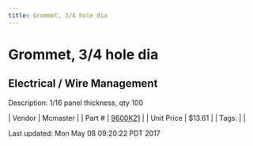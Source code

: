 ```yaml
---
title: Grommet, 3/4 hole dia
---
```


# Grommet, 3/4 hole dia
## Electrical / Wire Management
Description: 	1/16 panel thickness, qty 100 

| Vendor | Mcmaster | 
| Part # | [9600K21](https://www.mcmaster.com/#9600K21) | 
| Unit Price | $13.61 | 
| Tags: |  | 

Last updated: Mon May 08 09:20:22 PDT 2017